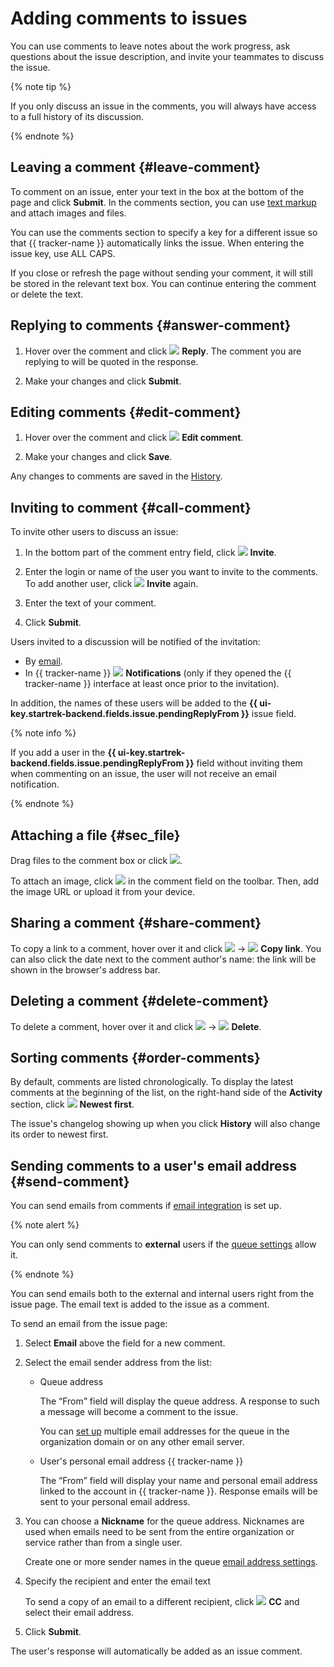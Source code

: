 # Adding comments to issues

You can use comments to leave notes about the work progress, ask questions about the issue description, and invite your teammates to discuss the issue.

{% note tip %}

If you only discuss an issue in the comments, you will always have access to a full history of its discussion.

{% endnote %}

## Leaving a comment {#leave-comment}

To comment on an issue, enter your text in the box at the bottom of the page and click **Submit**. In the comments section, you can use [text markup](markup.md) and attach images and files.

You can use the comments section to specify a key for a different issue so that {{ tracker-name }} automatically links the issue. When entering the issue key, use ALL CAPS.


If you close or refresh the page without sending your comment, it will still be stored in the relevant text box. You can continue entering the comment or delete the text.

## Replying to comments {#answer-comment}

1. Hover over the comment and click ![](../../_assets/tracker/svg/icon-reply.svg) **Reply**. The comment you are replying to will be quoted in the response.

1. Make your changes and click **Submit**.

## Editing comments {#edit-comment}

1. Hover over the comment and click ![](../../_assets/tracker/svg/icon-edit.svg) **Edit comment**.

1. Make your changes and click **Save**.

Any changes to comments are saved in the [History](history.md).

## Inviting to comment {#call-comment}

To invite other users to discuss an issue:

1. In the bottom part of the comment entry field, click ![](../../_assets/tracker/svg/icon-call.svg) **Invite**.

1. Enter the login or name of the user you want to invite to the comments. To add another user, click ![](../../_assets/tracker/svg/icon-call.svg) **Invite** again.

1. Enter the text of your comment.

1. Click **Submit**.

Users invited to a discussion will be notified of the invitation:
* By [email](notification-settings.md).
* In {{ tracker-name }} ![](../../_assets/tracker/svg/bell_2.svg) **Notifications** (only if they opened the {{ tracker-name }} interface at least once prior to the invitation).

In addition, the names of these users will be added to the **{{ ui-key.startrek-backend.fields.issue.pendingReplyFrom }}** issue field.

{% note info %}

If you add a user in the **{{ ui-key.startrek-backend.fields.issue.pendingReplyFrom }}** field without inviting them when commenting on an issue, the user will not receive an email notification.

{% endnote %}

## Attaching a file {#sec_file}

Drag files to the comment box or click ![](../../_assets/tracker/svg/icon-file.svg).

To attach an image, click ![](../../_assets/tracker/text-edit/image.svg) in the comment field on the toolbar. Then, add the image URL or upload it from your device.

## Sharing a comment {#share-comment}

To copy a link to a comment, hover over it and click ![](../../_assets/horizontal-ellipsis.svg) → ![](../../_assets/tracker/text-edit/link.svg) **Copy link**. You can also click the date next to the comment author's name: the link will be shown in the browser's address bar.

## Deleting a comment {#delete-comment}

To delete a comment, hover over it and click ![](../../_assets/horizontal-ellipsis.svg) → ![](../../_assets/tracker/svg/icon-remove.svg) **Delete**.



## Sorting comments {#order-comments}

By default, comments are listed chronologically. To display the latest comments at the beginning of the list, on the right-hand side of the **Activity** section, click ![](../../_assets/tracker/svg/new-first.svg) **Newest first**.

The issue's changelog showing up when you click **History** will also change its order to newest first.

## Sending comments to a user's email address {#send-comment}

You can send emails from comments if [email integration](../manager/queue-mail.md) is set up.

{% note alert %}

You can only send comments to **external** users if the [queue settings](../manager/edit-queue-general.md) allow it.

{% endnote %}

You can send emails both to the external and internal users right from the issue page. The email text is added to the issue as a comment.

To send an email from the issue page:

1. Select **Email** above the field for a new comment.

1. Select the email sender address from the list:

   * Queue address

      The <q>From</q> field will display the queue address. A response to such a message will become a comment to the issue.

      You can [set up](../manager/queue-mail.md) multiple email addresses for the queue in the organization domain or on any other email server.

   * User's personal email address {{ tracker-name }}

      The <q>From</q> field will display your name and personal email address linked to the account in {{ tracker-name }}. Response emails will be sent to your personal email address.

1. You can choose a **Nickname** for the queue address. Nicknames are used when emails need to be sent from the entire organization or service rather than from a single user.

   Create one or more sender names in the queue [email address settings](../manager/queue-mail.md).

1. Specify the recipient and enter the email text

   To send a copy of an email to a different recipient, click ![](../../_assets/tracker/svg/icon-add.svg) **CC** and select their email address.

1. Click **Submit**.

The user's response will automatically be added as an issue comment.

